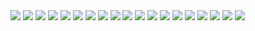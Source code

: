 <img src="https://i.ibb.co/pXMhrVS/jujutsu-kaisen-241-1.jpg">
<img src="https://i.ibb.co/99g5fRv/jujutsu-kaisen-241-2.jpg">
<img src="https://i.ibb.co/g3wmn0S/jujutsu-kaisen-241-3.jpg">
<img src="https://i.ibb.co/Pgwb2tx/jujutsu-kaisen-241-4.jpg">
<img src="https://i.ibb.co/qx0ft1T/jujutsu-kaisen-241-5.jpg">
<img src="https://i.ibb.co/XkKjWj4/jujutsu-kaisen-241-6.jpg">
<img src="https://i.ibb.co/QXPH9Pk/jujutsu-kaisen-241-7.jpg">
<img src="https://i.ibb.co/TPZT86d/jujutsu-kaisen-241-8.jpg">
<img src="https://i.ibb.co/N7YkNQJ/jujutsu-kaisen-241-9.jpg">
<img src="https://i.ibb.co/PQRYdxS/jujutsu-kaisen-241-10.jpg">
<img src="https://i.ibb.co/SBcvVqq/jujutsu-kaisen-241-11.jpg">
<img src="https://i.ibb.co/VLzjSww/jujutsu-kaisen-241-12.jpg">
<img src="https://i.ibb.co/vzsxQ8B/jujutsu-kaisen-241-13.jpg">
<img src="https://i.ibb.co/HDdrr5T/jujutsu-kaisen-241-14.jpg">
<img src="https://i.ibb.co/H79LyTg/jujutsu-kaisen-241-15.jpg">
<img src="https://i.ibb.co/VTbg4L4/jujutsu-kaisen-241-16.jpg">
<img src="https://i.ibb.co/gj67BL2/jujutsu-kaisen-241-17.jpg">
<img src="https://i.ibb.co/x1cHNwd/jujutsu-kaisen-241-18.jpg">
<img src="https://i.ibb.co/HqTRXJC/jujutsu-kaisen-241-19.jpg">
